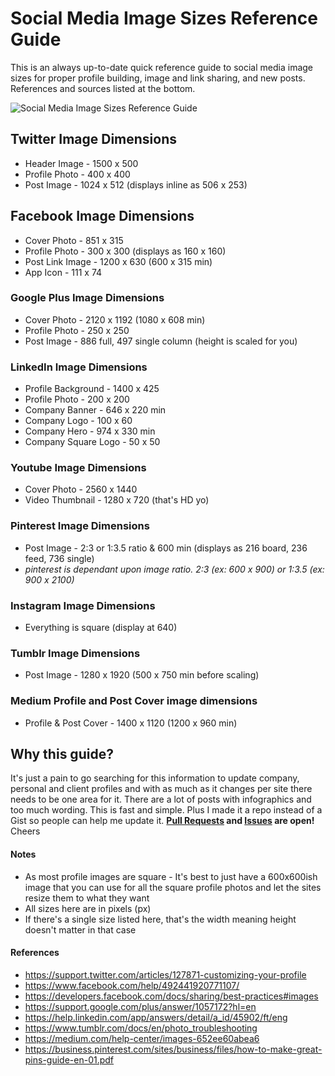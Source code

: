 # Social Media Image Sizes Reference Guide

This is an always up-to-date quick reference guide to social media image sizes for proper profile building, image and link sharing, and new posts. References and sources listed at the bottom.

![Social Media Image Sizes Reference Guide](https://raw.githubusercontent.com/chuckreynolds/social-profile-image-sizes/master/socialmedia-img-sizes.png)


## Twitter Image Dimensions
* Header Image - 1500 x 500
* Profile Photo - 400 x 400
* Post Image - 1024 x 512 (displays inline as 506 x 253)

## Facebook Image Dimensions
* Cover Photo - 851 x 315
* Profile Photo - 300 x 300 (displays as 160 x 160)
* Post Link Image - 1200 x 630 (600 x 315 min)
* App Icon - 111 x 74

### Google Plus Image Dimensions
* Cover Photo - 2120 x 1192 (1080 x 608 min)
* Profile Photo - 250 x 250
* Post Image - 886 full, 497 single column (height is scaled for you)

### LinkedIn Image Dimensions
* Profile Background - 1400 x 425
* Profile Photo - 200 x 200
* Company Banner - 646 x 220 min
* Company Logo - 100 x 60
* Company Hero - 974 x 330 min
* Company Square Logo - 50 x 50

### Youtube Image Dimensions
* Cover Photo - 2560 x 1440
* Video Thumbnail - 1280 x 720 (that's HD yo)

### Pinterest Image Dimensions
* Post Image - 2:3 or 1:3.5 ratio & 600 min (displays as 216 board, 236 feed, 736 single)
 * *pinterest is dependant upon image ratio. 2:3 (ex: 600 x 900) or 1:3.5 (ex: 900 x 2100)*

### Instagram Image Dimensions
* Everything is square (display at 640)

### Tumblr Image Dimensions
* Post Image - 1280 x 1920 (500 x 750 min before scaling)

### Medium Profile and Post Cover image dimensions
* Profile & Post Cover - 1400 x 1120 (1200 x 960 min)


## Why this guide?
It's just a pain to go searching for this information to update company, personal and client profiles and with as much as it changes per site there needs to be one area for it. There are a lot of posts with infographics and too much wording. This is fast and simple. Plus I made it a repo instead of a Gist so people can help me update it. **[Pull Requests](https://github.com/chuckreynolds/social-profile-image-sizes/pulls) and [Issues](https://github.com/chuckreynolds/social-profile-image-sizes/issues) are open!** Cheers


#### Notes
* As most profile images are square - It's best to just have a 600x600ish image that you can use for all the square profile photos and let the sites resize them to what they want
* All sizes here are in pixels (px)
* If there's a single size listed here, that's the width meaning height doesn't matter in that case


#### References
* https://support.twitter.com/articles/127871-customizing-your-profile
* https://www.facebook.com/help/492441920771107/
* https://developers.facebook.com/docs/sharing/best-practices#images
* https://support.google.com/plus/answer/1057172?hl=en
* https://help.linkedin.com/app/answers/detail/a_id/45902/ft/eng
* https://www.tumblr.com/docs/en/photo_troubleshooting
* https://medium.com/help-center/images-652ee60abea6
* https://business.pinterest.com/sites/business/files/how-to-make-great-pins-guide-en-01.pdf
